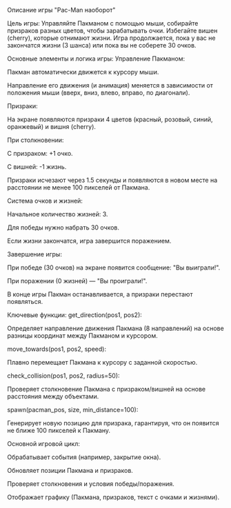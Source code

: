 Описание игры "Pac-Man наоборот"

Цель игры:
Управляйте Пакманом с помощью мыши, собирайте призраков разных цветов, чтобы зарабатывать очки. Избегайте вишен (cherry), которые отнимают жизни. Игра продолжается, пока у вас не закончатся жизни (3 шанса) или пока вы не соберете 30 очков.

Основные элементы и логика игры:
Управление Пакманом:

Пакман автоматически движется к курсору мыши.

Направление его движения (и анимация) меняется в зависимости от положения мыши (вверх, вниз, влево, вправо, по диагонали).

Призраки:

На экране появляются призраки 4 цветов (красный, розовый, синий, оранжевый) и вишня (cherry).

При столкновении:

С призраком: +1 очко.

С вишней: -1 жизнь.

Призраки исчезают через 1.5 секунды и появляются в новом месте на расстоянии не менее 100 пикселей от Пакмана.

Система очков и жизней:

Начальное количество жизней: 3.

Для победы нужно набрать 30 очков.

Если жизни закончатся, игра завершится поражением.

Завершение игры:

При победе (30 очков) на экране появится сообщение: "Вы выиграли!".

При поражении (0 жизней) — "Вы проиграли!".

В конце игры Пакман останавливается, а призраки перестают появляться.

Ключевые функции:
get_direction(pos1, pos2):

Определяет направление движения Пакмана (8 направлений) на основе разницы координат между Пакманом и курсором.

move_towards(pos1, pos2, speed):

Плавно перемещает Пакмана к курсору с заданной скоростью.

check_collision(pos1, pos2, radius=50):

Проверяет столкновение Пакмана с призраком/вишней на основе расстояния между объектами.

spawn(pacman_pos, size, min_distance=100):

Генерирует новую позицию для призрака, гарантируя, что он появится не ближе 100 пикселей к Пакману.

Основной игровой цикл:

Обрабатывает события (например, закрытие окна).

Обновляет позиции Пакмана и призраков.

Проверяет столкновения и условия победы/поражения.

Отображает графику (Пакмана, призраков, текст с очками и жизнями).
 
